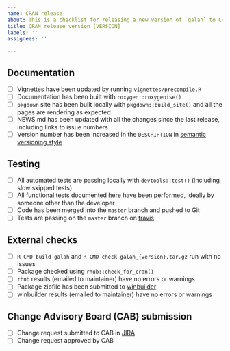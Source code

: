 ```yaml
---
name: CRAN release
about: This is a checklist for releasing a new version of `galah` to CRAN
title: CRAN release version [VERSION]
labels: ''
assignees: ''

---
```


## Documentation
- [ ] Vignettes have been updated by running `vignettes/precompile.R`
- [ ] Documentation has been built with `roxygen::roxygenise()`
- [ ] `pkgdown` site has been built locally with `pkgdown::build_site()` and all the pages are rendering as expected
- [ ] NEWS.md has been updated with all the changes since the last release, including links to issue numbers
- [ ] Version number has been increased in the `DESCRIPTION` in [semantic versioning style](https://semver.org/)

## Testing
- [ ] All automated tests are passing locally with `devtools::test()` (including slow skipped tests)
- [ ] All functional tests documented [here](https://confluence.csiro.au/display/ALASD/galah+and+ALA4R+functional+tests) have been performed, ideally by someone other than the developer
- [ ] Code has been merged into the `master` branch and pushed to Git
- [ ] Tests are passing on the `master` branch on [travis](https://travis-ci.com/github/AtlasOfLivingAustralia/galah) 

## External checks
- [ ] `R CMD build galah` and `R CMD check galah_{version}.tar.gz` run with no issues
- [ ] Package checked using `rhub::check_for_cran()` 
- [ ] `rhub` results (emailed to maintainer) have no errors or warnings
- [ ] Package zipfile has been submitted to [winbuilder](https://win-builder.r-project.org/upload.aspx)
- [ ] winbuilder results (emailed to maintainer) have no errors or warnings

## Change Advisory Board (CAB) submission
- [ ] Change request submitted to CAB in [JIRA](https://jira-sd.csiro.au/projects/ACRR/queues/custom/367)
- [ ] Change request approved by CAB
